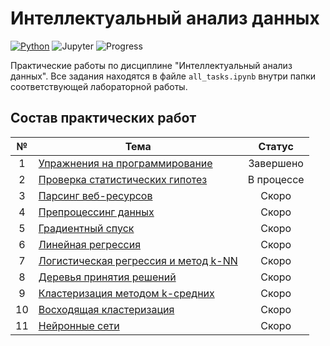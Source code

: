 # Интеллектуальный анализ данных
[![Python](https://img.shields.io/badge/Python-3776AB?logo=python&logoColor=fff)](#)
![Jupyter](https://img.shields.io/badge/Jupyter-%23ff0000?style=flat&logo=jupyter&logoColor=white)
![Progress](https://img.shields.io/badge/Progress-1%2F11%20Labs-brightgreen) 

Практические работы по дисциплине "Интеллектуальный анализ данных".
Все задания находятся в файле `all_tasks.ipynb` внутри папки соответствующей лабораторной работы.

## Состав практических работ

| № | Тема | Статус |
|:-:|------|:------:|
| 1 | [Упражнения на программирование](./lab1/all_tasks.ipynb) | Завершено |
| 2 | [Проверка статистических гипотез](./lab2/) | В процессе |
| 3 | [Парсинг веб-ресурсов](./lab3/) | Скоро |
| 4 | [Препроцессинг данных](./lab4/) | Скоро |
| 5 | [Градиентный спуск](./lab5/) | Скоро |
| 6 | [Линейная регрессия](./lab6/) | Скоро |
| 7 | [Логистическая регрессия и метод k-NN](./lab7/) | Скоро |
| 8 | [Деревья принятия решений](./lab8/) | Скоро |
| 9 | [Кластеризация методом k-средних](./lab9/) | Скоро |
| 10| [Восходящая кластеризация](./lab10/) | Скоро |
| 11| [Нейронные сети](./lab11/) | Скоро |
